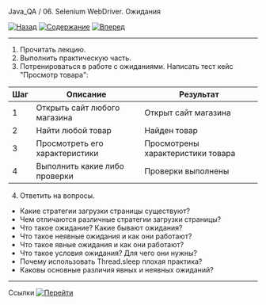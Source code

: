 Java_QA / 06. Selenium WebDriver. Ожидания

[![Назад](https://img.shields.io/badge/-%D0%9D%D0%B0%D0%B7%D0%B0%D0%B4-brightgreen)](2.%20Практика.md)
[![Содержание](https://img.shields.io/badge/-%D0%A1%D0%BE%D0%B4%D0%B5%D1%80%D0%B6%D0%B0%D0%BD%D0%B8%D0%B5-purple)](README.md)
[![Вперед](https://img.shields.io/badge/-%D0%92%D0%BF%D0%B5%D1%80%D0%B5%D0%B4-brightgreen)](4.%20Ссылки.md)

***

1. Прочитать лекцию.
2. Выполнить практическую часть.
3. Потренироваться в работе с ожиданиями.
   Написать тест кейс "Просмотр товара":

| Шаг | Описание                       | Результат                         |
|-----|--------------------------------|-----------------------------------|
| 1   | Открыть сайт любого магазина   | Открыт сайт магазина              |
| 2   | Найти любой товар              | Найден товар                      |
| 3   | Просмотреть его характеристики | Просмотрены характеристики товара |
| 4   | Выполнить какие либо проверки  | Проверки выполнены                |

4. Ответить на вопросы.

* Какие стратегии загрузки страницы существуют?
* Чем отличаются различные стратегии загрузки страницы?
* Что такое ожидание? Какие бывают ожидания?
* Что такое неявные ожидания и как они работают? 
* Что такое явные ожидания и как они работают?
* Что такое условия ожидания? Для чего они нужны?
* Почему использовать Thread.sleep плохая практика?
* Каковы основные различия явных и неявных ожиданий?

***

Ссылки [![Перейти](https://img.shields.io/badge/-%D0%9F%D0%B5%D1%80%D0%B5%D0%B9%D1%82%D0%B8-blue)](4.%20Ссылки.md)
